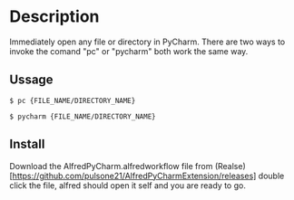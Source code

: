 # Description
Immediately open any file or directory in PyCharm.
There are two ways to invoke the comand "pc" or "pycharm" both work the same way.

## Ussage

```console
$ pc {FILE_NAME/DIRECTORY_NAME}
```
```console
$ pycharm {FILE_NAME/DIRECTORY_NAME}
```

## Install
Download the AlfredPyCharm.alfredworkflow file from (Realse)[https://github.com/pulsone21/AlfredPyCharmExtension/releases]
double click the file, alfred should open it self and you are ready to go.
